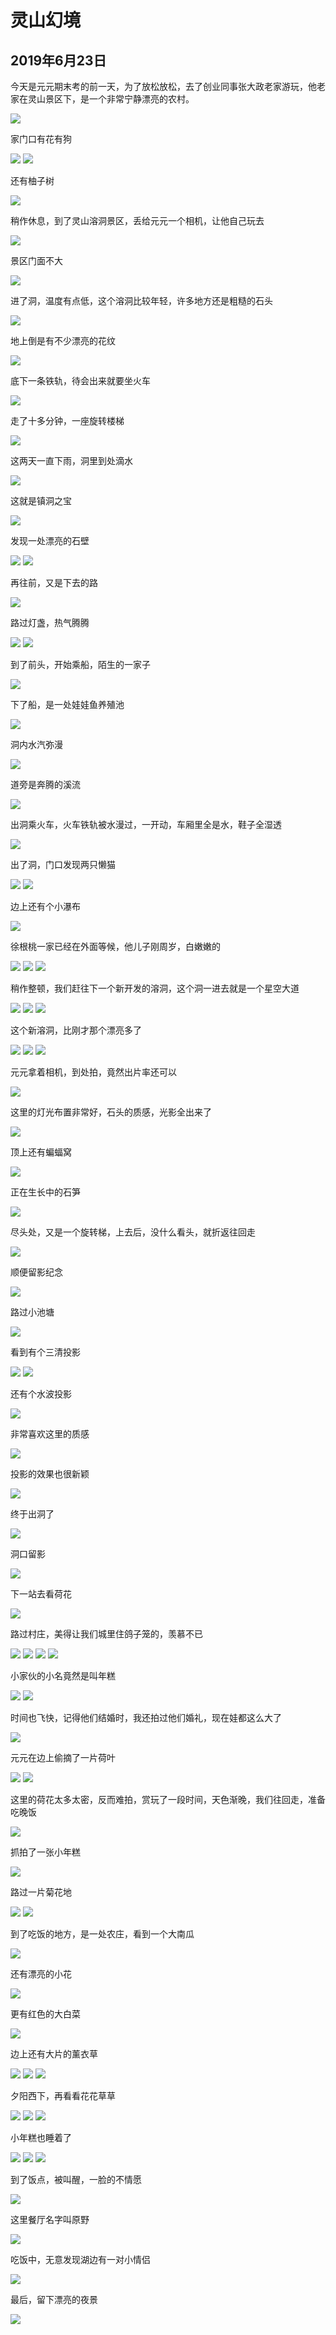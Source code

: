 灵山幻境
=======================

2019年6月23日
-----------------------

今天是元元期末考的前一天，为了放松放松，去了创业同事张大政老家游玩，他老家在灵山景区下，是一个非常宁静漂亮的农村。

![]({{site.url}}/assets/blog-images/20190623/1-2.jpg)

家门口有花有狗

![]({{site.url}}/assets/blog-images/20190623/1-1.jpg)
![]({{site.url}}/assets/blog-images/20190623/1-3.jpg)

还有柚子树

![]({{site.url}}/assets/blog-images/20190623/1-4.jpg)

稍作休息，到了灵山溶洞景区，丢给元元一个相机，让他自己玩去

![]({{site.url}}/assets/blog-images/20190623/1-5.jpg)

景区门面不大

![]({{site.url}}/assets/blog-images/20190623/1-6.jpg)

进了洞，温度有点低，这个溶洞比较年轻，许多地方还是粗糙的石头

![]({{site.url}}/assets/blog-images/20190623/1-7.jpg)

地上倒是有不少漂亮的花纹

![]({{site.url}}/assets/blog-images/20190623/1-8.jpg)

底下一条铁轨，待会出来就要坐火车

![]({{site.url}}/assets/blog-images/20190623/1-9.jpg)

走了十多分钟，一座旋转楼梯

![]({{site.url}}/assets/blog-images/20190623/1-10.jpg)

这两天一直下雨，洞里到处滴水

![]({{site.url}}/assets/blog-images/20190623/1-11.jpg)

这就是镇洞之宝

![]({{site.url}}/assets/blog-images/20190623/1-12.jpg)

发现一处漂亮的石壁

![]({{site.url}}/assets/blog-images/20190623/1-14.jpg)
![]({{site.url}}/assets/blog-images/20190623/1-13.jpg)

再往前，又是下去的路

![]({{site.url}}/assets/blog-images/20190623/1-15.jpg)

路过灯盏，热气腾腾

![]({{site.url}}/assets/blog-images/20190623/1-16.jpg)
![]({{site.url}}/assets/blog-images/20190623/1-17.jpg)

到了前头，开始乘船，陌生的一家子

![]({{site.url}}/assets/blog-images/20190623/1-18.jpg)

下了船，是一处娃娃鱼养殖池

![]({{site.url}}/assets/blog-images/20190623/1-19.jpg)

洞内水汽弥漫

![]({{site.url}}/assets/blog-images/20190623/1-20.jpg)

道旁是奔腾的溪流

![]({{site.url}}/assets/blog-images/20190623/1-21.jpg)

出洞乘火车，火车铁轨被水漫过，一开动，车厢里全是水，鞋子全湿透

![]({{site.url}}/assets/blog-images/20190623/1-22.jpg)

出了洞，门口发现两只懒猫

![]({{site.url}}/assets/blog-images/20190623/1-23.jpg)
![]({{site.url}}/assets/blog-images/20190623/1-24.jpg)

边上还有个小瀑布

![]({{site.url}}/assets/blog-images/20190623/1-25.jpg)

徐根桃一家已经在外面等候，他儿子刚周岁，白嫩嫩的

![]({{site.url}}/assets/blog-images/20190623/1-26.jpg)
![]({{site.url}}/assets/blog-images/20190623/1-29.jpg)
![]({{site.url}}/assets/blog-images/20190623/1-34.jpg)

稍作整顿，我们赶往下一个新开发的溶洞，这个洞一进去就是一个星空大道

![]({{site.url}}/assets/blog-images/20190623/1-35.jpg)
![]({{site.url}}/assets/blog-images/20190623/1-37.jpg)
![]({{site.url}}/assets/blog-images/20190623/1-36.jpg)

这个新溶洞，比刚才那个漂亮多了

![]({{site.url}}/assets/blog-images/20190623/1-38.jpg)
![]({{site.url}}/assets/blog-images/20190623/1-39.jpg)
![]({{site.url}}/assets/blog-images/20190623/1-41.jpg)

元元拿着相机，到处拍，竟然出片率还可以

![]({{site.url}}/assets/blog-images/20190623/1-40.jpg)

这里的灯光布置非常好，石头的质感，光影全出来了

![]({{site.url}}/assets/blog-images/20190623/1-42.jpg)

顶上还有蝙蝠窝

![]({{site.url}}/assets/blog-images/20190623/1-43.jpg)

正在生长中的石笋

![]({{site.url}}/assets/blog-images/20190623/1-44.jpg)

尽头处，又是一个旋转梯，上去后，没什么看头，就折返往回走

![]({{site.url}}/assets/blog-images/20190623/1-45.jpg)

顺便留影纪念

![]({{site.url}}/assets/blog-images/20190623/1-46.jpg)

路过小池塘

![]({{site.url}}/assets/blog-images/20190623/1-47.jpg)

看到有个三清投影

![]({{site.url}}/assets/blog-images/20190623/1-48.jpg)
![]({{site.url}}/assets/blog-images/20190623/1-49.jpg)

还有个水波投影

![]({{site.url}}/assets/blog-images/20190623/1-50.jpg)

非常喜欢这里的质感

![]({{site.url}}/assets/blog-images/20190623/1-51.jpg)

投影的效果也很新颖

![]({{site.url}}/assets/blog-images/20190623/1-52.jpg)

终于出洞了

![]({{site.url}}/assets/blog-images/20190623/1-53.jpg)

洞口留影

![]({{site.url}}/assets/blog-images/20190623/1-54.jpg)

下一站去看荷花

![]({{site.url}}/assets/blog-images/20190623/1-55.jpg)

路过村庄，美得让我们城里住鸽子笼的，羡慕不已

![]({{site.url}}/assets/blog-images/20190623/1-57.jpg)
![]({{site.url}}/assets/blog-images/20190623/1-58.jpg)
![]({{site.url}}/assets/blog-images/20190623/1-59.jpg)
![]({{site.url}}/assets/blog-images/20190623/1-60.jpg)

小家伙的小名竟然是叫年糕

![]({{site.url}}/assets/blog-images/20190623/1-61.jpg)
![]({{site.url}}/assets/blog-images/20190623/1-65.jpg)

时间也飞快，记得他们结婚时，我还拍过他们婚礼，现在娃都这么大了

![]({{site.url}}/assets/blog-images/20190623/1-68.jpg)

元元在边上偷摘了一片荷叶

![]({{site.url}}/assets/blog-images/20190623/1-70.jpg)
![]({{site.url}}/assets/blog-images/20190623/1-71.jpg)

这里的荷花太多太密，反而难拍，赏玩了一段时间，天色渐晚，我们往回走，准备吃晚饭

![]({{site.url}}/assets/blog-images/20190623/1-70.jpg)

抓拍了一张小年糕

![]({{site.url}}/assets/blog-images/20190623/1-72.jpg)

路过一片菊花地

![]({{site.url}}/assets/blog-images/20190623/1-73.jpg)
![]({{site.url}}/assets/blog-images/20190623/1-74.jpg)

到了吃饭的地方，是一处农庄，看到一个大南瓜

![]({{site.url}}/assets/blog-images/20190623/1-75.jpg)

还有漂亮的小花

![]({{site.url}}/assets/blog-images/20190623/1-76.jpg)

更有红色的大白菜

![]({{site.url}}/assets/blog-images/20190623/1-77.jpg)

边上还有大片的薰衣草

![]({{site.url}}/assets/blog-images/20190623/1-78.jpg)
![]({{site.url}}/assets/blog-images/20190623/1-79.jpg)
![]({{site.url}}/assets/blog-images/20190623/1-80.jpg)

夕阳西下，再看看花花草草

![]({{site.url}}/assets/blog-images/20190623/1-81.jpg)
![]({{site.url}}/assets/blog-images/20190623/1-82.jpg)
![]({{site.url}}/assets/blog-images/20190623/1-83.jpg)

小年糕也睡着了

![]({{site.url}}/assets/blog-images/20190623/1-84.jpg)
![]({{site.url}}/assets/blog-images/20190623/1-86.jpg)
![]({{site.url}}/assets/blog-images/20190623/1-88.jpg)

到了饭点，被叫醒，一脸的不情愿

![]({{site.url}}/assets/blog-images/20190623/1-89.jpg)

这里餐厅名字叫原野

![]({{site.url}}/assets/blog-images/20190623/1-91.jpg)

吃饭中，无意发现湖边有一对小情侣

![]({{site.url}}/assets/blog-images/20190623/1-90.jpg)

最后，留下漂亮的夜景

![]({{site.url}}/assets/blog-images/20190623/1-92.jpg)